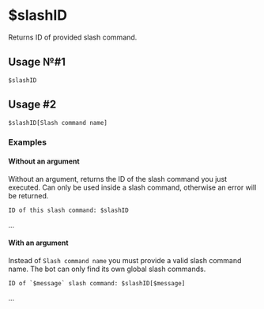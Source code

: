 # $slashID
Returns ID of provided slash command.

## Usage №#1
```
$slashID
```
## Usage #2
```
$slashID[Slash command name]
```

### Examples

#### Without an argument
Without an argument, returns the ID of the slash command you just executed.
Can only be used inside a slash command, otherwise an error will be returned.
```
ID of this slash command: $slashID
```
...

#### With an argument
Instead of `Slash command name` you must provide a valid slash command name.
The bot can only find its own global slash commands.
```
ID of `$message` slash command: $slashID[$message]
```
...
